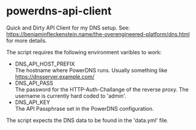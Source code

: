 # powerdns-api-client

Quick and Dirty API Client for my DNS setup. See: https://benjaminfleckenstein.name/the-overengineered-platform/dns.html for more details.

The script requires the following environment varibles to work:

* DNS_API_HOST_PREFIX \
    The hostname where PowerDNS runs. Usually something like https://dnsserver.example.com/
* DNS_API_PASS \
    The password for the HTTP-Auth-Challange of the reverse proxy. The username is currently hard coded to 'admin'.
* DNS_API_KEY \
    The API Passphrase set in the PowerDNS configuration.

The script expects the DNS data to be found in the 'data.yml' file.
